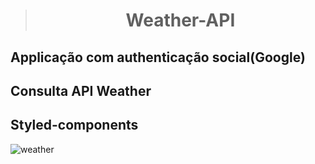 > <h1 align="center"> Weather-API</h1>

## Applicação com authenticação social(Google)
## Consulta API Weather
## Styled-components

<img src="./github/weather.gif" alt="weather" >
